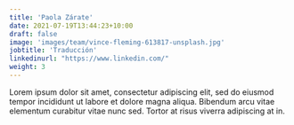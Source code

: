 ```yaml
---
title: 'Paola Zárate'
date: 2021-07-19T13:44:23+10:00
draft: false
image: 'images/team/vince-fleming-613817-unsplash.jpg'
jobtitle: 'Traducción'
linkedinurl: "https://www.linkedin.com/"
weight: 3
---
```


Lorem ipsum dolor sit amet, consectetur adipiscing elit, sed do eiusmod tempor incididunt ut labore et dolore magna aliqua. Bibendum arcu vitae elementum curabitur vitae nunc sed. Tortor at risus viverra adipiscing at in.
